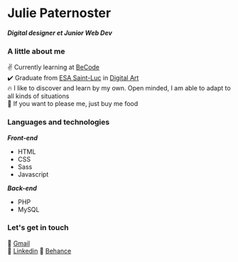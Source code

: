 # Julie Paternoster  

***Digital designer et Junior Web Dev***  

### A little about me  

✌️ Currently learning at [BeCode](https://becode.org/about/campuses/charleroi/)  
✔️ Graduate from [ESA Saint-Luc](http://www.stluc-bruxelles-esa.be/Arts-numeriques) in [Digital Art](http://arts-numeriques-esa-stluc-bxl.be/)  
🔥 I like to discover and learn by my own. Open minded, I am able to adapt to all kinds of situations  
💓 If you want to please me, just buy me food  

### Languages and technologies  

***Front-end***  
<ul>
  <li>HTML</li>
  <li>CSS</li>
  <li>Sass</li>
  <li>Javascript</li>
</ul>  

***Back-end***  
<ul>
  <li>PHP</li>
  <li>MySQL</li>
</ul>  

### Let's get in touch  

📧 [Gmail](https://mail.google.com/mail/u/0/?fs=1&tf=cm&source=mailto&to=juptsr.work@gmail.com)  
🔹 [Linkedin](https://www.linkedin.com/in/julie-paternoster/)
🌝 [Behance](https://www.behance.net/juliepaterno)
